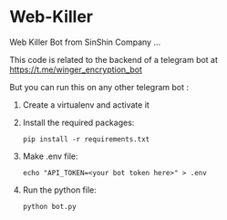 # Web-Killer
Web Killer Bot from SinShin Company
...

This code is related to the backend of a telegram bot at https://t.me/winger_encryption_bot

But you can run this on any other telegram bot :

  1. Create a virtualenv and activate it

  2. Install the required packages:

         pip install -r requirements.txt
    
  3. Make .env file:

         echo "API_TOKEN=<your bot token here>" > .env
    
  4. Run the python file:

         python bot.py
